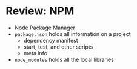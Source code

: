 # Review: NPM

* Node Package Manager
* `package.json` holds all information on a project
  * dependency manifest
  * start, test, and other scripts
  * meta info
* `node_modules` holds all the local libraries